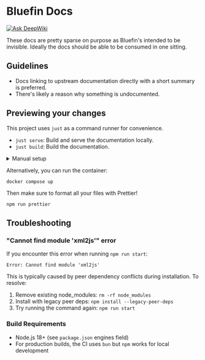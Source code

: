 # Bluefin Docs

[![Ask DeepWiki](https://deepwiki.com/badge.svg)](https://deepwiki.com/ublue-os/bluefin-docs)

These docs are pretty sparse on purpose as Bluefin's intended to be invisible. Ideally the docs should be able to be consumed in one sitting.

## Guidelines

- Docs linking to upstream documentation directly with a short summary is preferred.
- There's likely a reason why something is undocumented.

## Previewing your changes

This project uses `just` as a command runner for convenience.

- `just serve`: Build and serve the documentation locally.
- `just build`: Build the documentation.

<details>
<summary>Manual setup</summary>

You've made some changes and want to see how they look?

You can install node and run it:

```
npm install --legacy-peer-deps
npm run start
```

> **Note**: The `--legacy-peer-deps` flag is required due to peer dependency conflicts between React versions. If you encounter "Cannot find module" errors (like `xml2js`), make sure you're using this flag during installation.
</details>

Alternatively, you can run the container:

```
docker compose up
```

Then make sure to format all your files with Prettier!

```
npm run prettier
```

## Troubleshooting

### "Cannot find module 'xml2js'" error

If you encounter this error when running `npm run start`:

```
Error: Cannot find module 'xml2js'
```

This is typically caused by peer dependency conflicts during installation. To resolve:

1. Remove existing node_modules: `rm -rf node_modules`
2. Install with legacy peer deps: `npm install --legacy-peer-deps`
3. Try running the command again: `npm run start`

### Build Requirements

- Node.js 18+ (see `package.json` engines field)
- For production builds, the CI uses `bun` but `npm` works for local development
